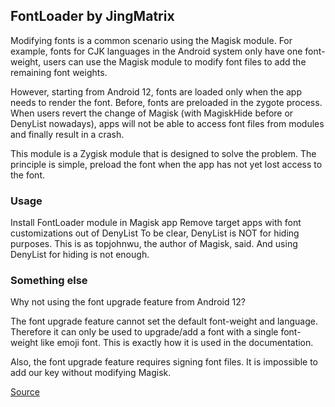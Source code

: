 ## FontLoader by JingMatrix

Modifying fonts is a common scenario using the Magisk module. For example, fonts for CJK languages in the Android system only have one font-weight, users can use the Magisk module to modify font files to add the remaining font weights.

However, starting from Android 12, fonts are loaded only when the app needs to render the font. Before, fonts are preloaded in the zygote process. When users revert the change of Magisk (with MagiskHide before or DenyList nowadays), apps will not be able to access font files from modules and finally result in a crash.

This module is a Zygisk module that is designed to solve the problem. The principle is simple, preload the font when the app has not yet lost access to the font.

### Usage
Install FontLoader module in Magisk app
Remove target apps with font customizations out of DenyList
To be clear, DenyList is NOT for hiding purposes. This is as topjohnwu, the author of Magisk, said. And using DenyList for hiding is not enough.

### Something else
Why not using the font upgrade feature from Android 12?

The font upgrade feature cannot set the default font-weight and language. Therefore it can only be used to upgrade/add a font with a single font-weight like emoji font. This is exactly how it is used in the documentation.

Also, the font upgrade feature requires signing font files. It is impossible to add our key without modifying Magisk.

[Source](https://github.com/JingMatrix/FontLoader)